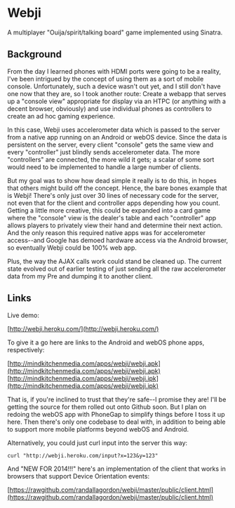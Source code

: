 Webji
=====

A multiplayer "Ouija/spirit/talking board" game implemented using Sinatra.


Background
----------

From the day I learned phones with HDMI ports were going to be a reality, I've been intrigued by the concept of using them as a sort of mobile console. Unfortunately, such a device wasn't out yet, and I still don't have one now that they are, so I took another route: Create a webapp that serves up a "console view" appropriate for display via an HTPC (or anything with a decent browser, obviously) and use individual phones as controllers to create an ad hoc gaming experience.

In this case, Webji uses accelerometer data which is passed to the server from a native app running on an Android or webOS device. Since the data is persistent on the server, every client "console" gets the same view and every "controller" just blindly sends accelerometer data. The more "controllers" are connected, the more wild it gets; a scalar of some sort would need to be implemented to handle a large number of clients.

But my goal was to show how dead simple it really is to do this, in hopes that others might build off the concept. Hence, the bare bones example that is Webji! There's only just over 30 lines of necessary code for the server, not even that for the client and controller apps depending how you count. Getting a little more creative, this could be expanded into a card game where the "console" view is the dealer's table and each "controller" app allows players to privately view their hand and determine their next action. And the only reason this required native apps was for accelerometer access--and Google has demoed hardware access via the Android browser, so eventually Webji could be 100% web app.

Plus, the way the AJAX calls work could stand be cleaned up. The current state evolved out of earlier testing of just sending all the raw accelerometer data from my Pre and dumping it to another client.

Links
-----

Live demo:

[http://webji.heroku.com/](http://webji.heroku.com/)

To give it a go here are links to the Android and webOS phone apps, respectively:

[http://mindkitchenmedia.com/apps/webji/webji.apk](http://mindkitchenmedia.com/apps/webji/webji.apk)  
[http://mindkitchenmedia.com/apps/webji/webji.ipk](http://mindkitchenmedia.com/apps/webji/webji.ipk)

That is, if you're inclined to trust that they're safe--I promise they are! I'll be getting the source for them rolled out onto Github soon. But I plan on redoing the webOS app with PhoneGap to simplify things before I toss it up here. Then there's only one codebase to deal with, in addition to being able to support more mobile platforms beyond webOS and Android.

Alternatively, you could just curl input into the server this way:

	curl "http://webji.heroku.com/input?x=123&y=123"

And "NEW FOR 2014!!!" here's an implementation of the client that works in browsers that support Device Orientation events:

[https://rawgithub.com/randallagordon/webji/master/public/client.html](https://rawgithub.com/randallagordon/webji/master/public/client.html)
